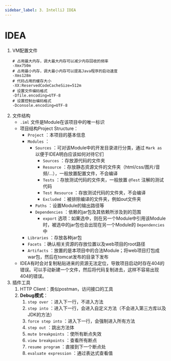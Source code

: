```yaml
---
sidebar_label: 3. IntelliJ IDEA
---
```


# IDEA

1. VM配置文件
    ```properties showLineNumbers
    # 占用最大内存，调大最大内存可以减少内存回收的频率
    -Xmx750m
    # 占用最小内存，调大最小内存可以提高Java程序的启动速度
    -Xms128m
    # 代码占用的缓存大小
    -XX:ReservedCodeCacheSize=512m
    # 设置文件编码格式
    -Dfile.encoding=UTF-8
    # 设置控制台编码格式
    -Dconsole.encoding=UTF-8
    ```
2. 文件结构
    - `.iml` 文件是Module在该项目中的唯一标识
    - 项目结构Project Structure：
        - `Project` ：本项目的基本信息
        - `Modules` ：
            - `Sources` ：可对该Module中的开发目录进行分类，通过 `Mark as` 以便于IDEA明白应该如何对待它们
                - `Sources` ：存放源代码的文件夹
                - `Resource` ：存放静态资源文件的文件夹（html/css/图片/音频/…），一般放置配置文件，不会编译
                - `Tests` ：存放测试代码的文件夹，一般放置 `@Test` 注解的测试代码
                - `Test Resource` ：存放测试代码的文件夹，不会编译
                - `Excluded` ：被排除编译的文件夹，例如out文件夹
            - `Paths` ：设置Module的输出路径等
            - `Dependencies` ：依赖的jar包及其依赖所涉及到的范围
                - `export` 选项：如果选中，则在另一个Module中引用该Module时，被选中的jar包也会出现在另一个Module的 `Dependencies` 中
        - `Libraries` ：存放各种jar包
        - `Facets` ：确认相关资源的存放位置以及web项目的root路径
        - `Artifacts` ：放置的是本项目中的合法Module；将web项目打包成war包，然后在tomcat发布的目录下发布
    - IDEA有时会对复制粘贴进来的资源无法定位，导致项目启动时存在404的错误。可以手动新建一个文件，然后将代码复制进去，这样不容易出现404的错误。
3. 插件工具
    1. HTTP Client：类似postman，访问接口的工具
    2. **Debug模式**：
        1. `step over` ：进入下一行，不进入方法
        2. `step into` ：进入下一行，会进入自定义方法（不会进入第三方库以及JDK的方法）
        3. `force step into` ：进入下一行，会强制进入所有方法
        4. `step out` ：跳出方法体
        5. `mute breakpoints` ：使所有断点失效
        6. `view breakpoints` ：查看所有断点
        7. `resume program` ：直接到下一个断点处
        8. `evaluate expression` ：通过表达式查看值